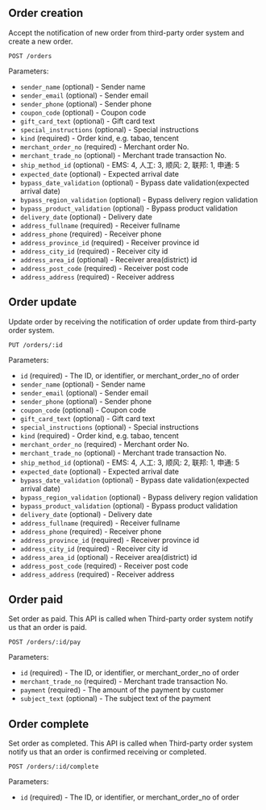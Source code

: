 ## Order creation

Accept the notification of new order from third-party order system and create a new order.

```
POST /orders
```

Parameters:

+ `sender_name` (optional)          - Sender name
+ `sender_email` (optional)         - Sender email
+ `sender_phone` (optional)         - Sender phone
+ `coupon_code` (optional)          - Coupon code
+ `gift_card_text` (optional)       - Gift card text
+ `special_instructions` (optional) - Special instructions
+ `kind` (required)                 - Order kind, e.g. tabao, tencent
+ `merchant_order_no` (required)    - Merchant order No.
+ `merchant_trade_no` (optional)    - Merchant trade transaction No.
+ `ship_method_id` (optional)       - EMS: 4, 人工: 3, 顺风: 2, 联邦: 1, 申通: 5
+ `expected_date` (optional)        - Expected arrival date
+ `bypass_date_validation` (optional) - Bypass date validation(expected arrival date)
+ `bypass_region_validation` (optional) - Bypass delivery region validation
+ `bypass_product_validation` (optional) - Bypass product validation
+ `delivery_date` (optional)        - Delivery date
+ `address_fullname` (required)     - Receiver fullname
+ `address_phone` (required)        - Receiver phone
+ `address_province_id` (required)  - Receiver province id
+ `address_city_id` (required)      - Receiver city id
+ `address_area_id` (optional)      - Receiver area(district) id
+ `address_post_code` (required)    - Receiver post code
+ `address_address` (required)      - Receiver address


## Order update

Update order by receiving the notification of order update from third-party order system.

```
PUT /orders/:id
```

Parameters:

+ `id` (required)                   - The ID, or identifier, or merchant_order_no of order
+ `sender_name` (optional)          - Sender name
+ `sender_email` (optional)         - Sender email
+ `sender_phone` (optional)         - Sender phone
+ `coupon_code` (optional)          - Coupon code
+ `gift_card_text` (optional)       - Gift card text
+ `special_instructions` (optional) - Special instructions
+ `kind` (required)                 - Order kind, e.g. tabao, tencent
+ `merchant_order_no` (required)    - Merchant order No.
+ `merchant_trade_no` (optional)    - Merchant trade transaction No.
+ `ship_method_id` (optional)       - EMS: 4, 人工: 3, 顺风: 2, 联邦: 1, 申通: 5
+ `expected_date` (optional)        - Expected arrival date
+ `bypass_date_validation` (optional) - Bypass date validation(expected arrival date)
+ `bypass_region_validation` (optional) - Bypass delivery region validation
+ `bypass_product_validation` (optional) - Bypass product validation
+ `delivery_date` (optional)        - Delivery date
+ `address_fullname` (required)     - Receiver fullname
+ `address_phone` (required)        - Receiver phone
+ `address_province_id` (required)  - Receiver province id
+ `address_city_id` (required)      - Receiver city id
+ `address_area_id` (optional)      - Receiver area(district) id
+ `address_post_code` (required)    - Receiver post code
+ `address_address` (required)      - Receiver address


## Order paid

Set order as paid. This API is called when Third-party order system notify us that an order is paid.

```
POST /orders/:id/pay
```

Parameters:

+ `id` (required)                   - The ID, or identifier, or merchant_order_no of order
+ `merchant_trade_no` (required)    - Merchant trade transaction No.
+ `payment` (required)              - The amount of the payment by customer
+ `subject_text` (optional)         - The subject text of the payment

## Order complete

Set order as completed. This API is called when Third-party order system notify us that an order is confirmed receiving or completed.

```
POST /orders/:id/complete
```

Parameters:

+ `id` (required)                   - The ID, or identifier, or merchant_order_no of order
